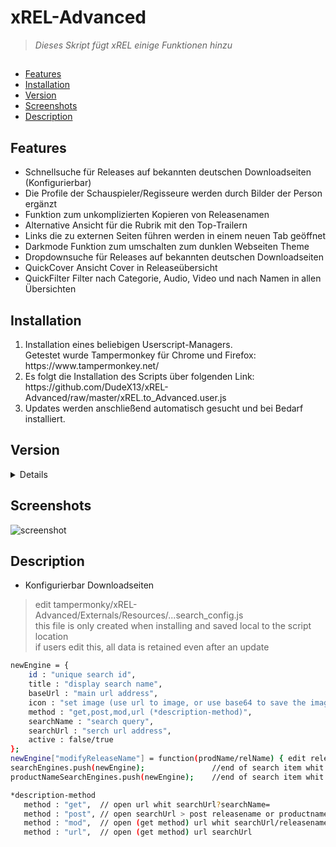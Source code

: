 # xREL-Advanced
> <i>Dieses Skript fügt xREL einige Funktionen hinzu</i>

##
* [Features](#features)
* [Installation](#installation)
* [Version](#version)
* [Screenshots](#screenshots)
* [Description](#description)

## Features
<ul>
  <li>Schnellsuche für Releases auf bekannten deutschen Downloadseiten (Konfigurierbar)</li>
  <li>Die Profile der Schauspieler/Regisseure werden durch Bilder der Person ergänzt</li>
  <li>Funktion zum unkomplizierten Kopieren von Releasenamen</li>
  <li>Alternative Ansicht für die Rubrik mit den Top-Trailern</li>
  <li>Links die zu externen Seiten führen werden in einem neuen Tab geöffnet</li>
  <li>Darkmode Funktion zum umschalten zum dunklen Webseiten Theme</li>
  <li>Dropdownsuche für Releases auf bekannten deutschen Downloadseiten</li>
  <li>QuickCover Ansicht Cover in Releaseübersicht</li>
  <li>QuickFilter Filter nach Categorie, Audio, Video und nach Namen in allen Übersichten</li>
</ul>

## Installation
<ol>
  <li>Installation eines beliebigen Userscript-Managers.<br>
Getestet wurde Tampermonkey für Chrome und Firefox: https://www.tampermonkey.net/</li>
  <li>Es folgt die Installation des Scripts über folgenden Link:<br> https://github.com/DudeX13/xREL-Advanced/raw/master/xREL.to_Advanced.user.js</li>
  <li>Updates werden anschließend automatisch gesucht und bei Bedarf installiert.</li>
</ol>

## Version
<details>
<br>
<b>Version 0.3.4</b>
<ul>
  <li>Add External user-based SearchConfig</li>
  <li>Add Advanced CSS</li>
  <li>Add Advanced-Dark CSS</li>
  <li>Add Advanced-Light CSS</li>
  <li>Add Lightmode switch back CSS</li>
  <li>Fix some CSS styles</li>
</ul>
	
<b>Version 0.3.3</b>
<ul>
  <li>Add QuickFilter</li>
</ul>

<b>Version 0.3.2-3</b>
<ul>
  <li>Add QuickCover</li>
  <li>Add SearchDropdown to nfo view</li>
</ul>

<b>Version 0.3.2-1</b>
<ul>
  <li>Add Darkmode CSS</li>
  <li>Add SearchDropdown</li>
  <li>Add ModifyReleaseName</li>
  <li>Add SearchMethod</li>
  <li>Remove all external content in the Script "jquery, images ..."</li>
</ul>
</details>

## Screenshots
![screenshot](./img/screenshot.jpg)


## Description
<ul>
  <li>Konfigurierbar Downloadseiten</li>
</ul>



> edit tampermonky/xREL-Advanced/Externals/Resources/...search_config.js <br>
> this file is only created when installing and saved local to the script location <br>
> if users edit this, all data is retained even after an update



```sh
newEngine = {
    id : "unique search id",
    title : "display search name",
    baseUrl : "main url address",
    icon : "set image (use url to image, or use base64 to save the image local in script",
    method : "get,post,mod,url (*description-method)",
    searchName : "search query",
    searchUrl : "serch url address",
    active : false/true
};
newEngine["modifyReleaseName"] = function(prodName/relName) { edit releasename or productname add or modify whit regex };   //optinal
searchEngines.push(newEngine);               //end of search item whit releasename or
productNameSearchEngines.push(newEngine);    //end of search item whit productname

*description-method
   method : "get",  // open url whit searchUrl?searchName=
   method : "post", // open searchUrl > post releasename or productname to searchName
   method : "mod",  // open (get method) url whit searchUrl/releasename or productname
   method : "url",  // open (get method) url searchUrl
```
